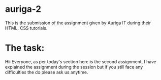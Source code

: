 # auriga-2

This is the submission of the assignment given by Auriga IT during their HTML, CSS tutorials.

# The task:
Hii Everyone, as per today's section here is the second assignment, I have explained the assignment during the session but if you still face any difficulties the do please ask us anytime.
